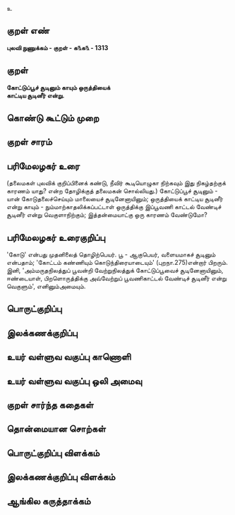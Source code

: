 உ

## குறள் எண் 

**புலவி நுணுக்கம் - குறள் - க௩க௩ - 1313**

## குறள் 

**கோட்டுப்பூச் சூடினும் காயும் ஒருத்தியைக்  
காட்டிய சூடினீர் என்று.** 

## கொண்டு கூட்டும் முறை


## குறள் சாரம் 


## பரிமேலழகர் உரை

(தலைமகள் புலவிக் குறிப்பினைக் கண்டு, நீவிர் கூடியொழுகா நிற்கவும் இது நிகழ்தற்குக் காரணம் யாது? என்ற தோழிக்குத் தலைமகன் சொல்லியது.) கோட்டுப்பூச் சூடினும் - யான் கோடுதலைச்செய்யும் மாலையைச் சூடினேனாயினும்; ஒருத்தியைக் காட்டிய சூடினீர் என்று காயும் - நும்மாற்காதலிக்கப்பட்டாள் ஒருத்திக்கு இப்பூவணி காட்டல் வேண்டிச் சூடினீர் என்று வெகுளாநிற்கும்; இத்தன்மையாட்கு ஒரு காரணம் வேண்டுமோ?

## பரிமேலழகர் உரைகுறிப்பு   

'கோடு' என்பது முதனிலைத் தொழிற்பெயர். பூ - ஆகுபெயர், வளையமாகச் சூடினும் என்பதாம்; 'கோட்டம் கண்ணியும் கொடுந்திரையாடையும்' (புறநா.275)என்றார் பிறரும். இனி, 'அம்மருதநிலத்துப் பூவன்றி வேற்றுநிலத்துக் கோட்டுப்பூவைச் சூடினேனாயினும், ஈண்டையாள், பிறளொருத்திக்கு அவ்வேற்றுப் பூவணிகாட்டல் வேண்டிச் சூடினீர் என்று வெகுளும்', எனினும்அமையும்.

## பொருட்குறிப்பு 


## இலக்கணக்குறிப்பு  


## உயர் வள்ளுவ வகுப்பு காணொளி


## உயர் வள்ளுவ வகுப்பு ஒலி அமைவு 

 
## குறள் சார்ந்த கதைகள் 


## தொன்மையான சொற்கள்


## பொருட்குறிப்பு விளக்கம்


## இலக்கணக்குறிப்பு விளக்கம்


## ஆங்கில கருத்தாக்கம் 


